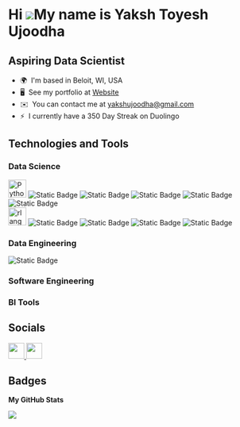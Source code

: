 Hi ![](https://user-images.githubusercontent.com/18350557/176309783-0785949b-9127-417c-8b55-ab5a4333674e.gif)My name is Yaksh Toyesh Ujoodha
============================================================================================================================================

Aspiring Data Scientist
-----------------------

* 🌍  I'm based in Beloit, WI, USA
* 🖥️  See my portfolio at [Website](http://yakshtoyesh.github.io/Yaksh_portfolio_website/)
* ✉️  You can contact me at [yakshujoodha@gmail.com](mailto:yakshujoodha@gmail.com)
* ⚡  I currently have a 350 Day Streak on Duolingo

## Technologies and Tools
### Data Science
<a href="https://www.python.org/" target="_blank" rel="noreferrer"><img src="https://raw.githubusercontent.com/danielcranney/readme-generator/main/public/icons/skills/python-colored.svg" width="36" height="36" alt="Python" /></a>
![Static Badge](https://img.shields.io/badge/pandas-red?style=for-the-badge&logo=pandas&logoColor=%23150458&logoSize=auto&color=%23F0EFFF&link=https%3A%2F%2Fpandas.pydata.org%2Fdocs%2F)
![Static Badge](https://img.shields.io/badge/numpy-red?style=for-the-badge&logo=numpy&logoColor=blue&logoSize=auto&color=%23E8F0FE&link=https%3A%2F%2Fnumpy.org%2Fdoc%2F)
![Static Badge](https://img.shields.io/badge/pytorch-red?style=for-the-badge&logo=pytorch&logoSize=auto&color=%23FFEBD9&link=https%3A%2F%2Fpytorch.org%2Fdocs%2Fstable%2Findex.html)
![Static Badge](https://img.shields.io/badge/jupyter-red?style=for-the-badge&logo=jupyter&logoSize=auto&color=%23F5F5F5&link=https%3A%2F%2Fdocs.jupyter.org%2Fen%2Flatest%2F)
![Static Badge](https://img.shields.io/badge/scikit%20learn-red?style=for-the-badge&logo=scikitlearn&logoSize=auto&color=%23E1ECF4)  
<a href="https://www.r-project.org/" target="_blank" rel="noreferrer"><img src="https://raw.githubusercontent.com/danielcranney/readme-generator/main/public/icons/skills/rlang-colored.svg" width="36" height="36" alt="rlang" /></a>
![Static Badge](https://img.shields.io/badge/dplyr-red?style=for-the-badge&logoSize=auto&color=%23E1ECF4)
![Static Badge](https://img.shields.io/badge/ggplot2-red?style=for-the-badge&logoSize=auto&color=%23E1ECF4)
![Static Badge](https://img.shields.io/badge/rmarkdown-red?style=for-the-badge&logoSize=auto&color=%23E1ECF4)
![Static Badge](https://img.shields.io/badge/rshiny-red?style=for-the-badge&logoSize=auto&color=%23E1ECF4)



### Data Engineering
![Static Badge](https://img.shields.io/badge/prefect-white?style=for-the-badge&logo=prefect&logoColor=%23070E10&logoSize=auto&color=%23D1E8E4)

### Software Engineering

### BI Tools

## Socials

<p align="left"> <a href="https://www.github.com/YAkshTOyesh" target="_blank" rel="noreferrer"> <picture> <source media="(prefers-color-scheme: dark)" srcset="https://raw.githubusercontent.com/danielcranney/readme-generator/main/public/icons/socials/github-dark.svg" /> <source media="(prefers-color-scheme: light)" srcset="https://raw.githubusercontent.com/danielcranney/readme-generator/main/public/icons/socials/github.svg" /> <img src="https://raw.githubusercontent.com/danielcranney/readme-generator/main/public/icons/socials/github.svg" width="32" height="32" /> </picture> </a> <a href="https://www.linkedin.com/in/yaksh-toyesh-ujoodha" target="_blank" rel="noreferrer"> <picture> <source media="(prefers-color-scheme: dark)" srcset="https://raw.githubusercontent.com/danielcranney/readme-generator/main/public/icons/socials/linkedin-dark.svg" /> <source media="(prefers-color-scheme: light)" srcset="https://raw.githubusercontent.com/danielcranney/readme-generator/main/public/icons/socials/linkedin.svg" /> <img src="https://raw.githubusercontent.com/danielcranney/readme-generator/main/public/icons/socials/linkedin.svg" width="32" height="32" /> </picture> </a></p>

## Badges

<b>My GitHub Stats</b>

<a href="http://www.github.com/YAkshTOyesh"><img src="https://github-readme-streak-stats.herokuapp.com/?user=YAkshTOyesh&stroke=ffffff&background=1c1917&ring=0891b2&fire=0891b2&currStreakNum=ffffff&currStreakLabel=0891b2&sideNums=ffffff&sideLabels=ffffff&dates=ffffff&hide_border=true" /></a>
